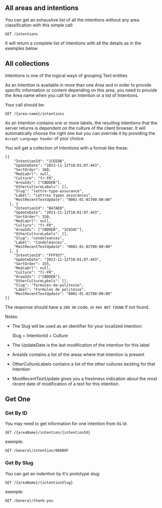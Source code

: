 ## All areas and intentions

You can get an exhaustive list of all the intentions without any area classification with this simple call:

    GET /intentions

It will return a complete list of intentions with all the details as in the exemples below

## All collections

Intentions is one of the logical ways of grouping Text entities

As an Intention is available in more than one Area and in order to provide specific information or content depending on this area, you need to provide the
Area name when you call for an Intention or a list of Intentions.

Your call should be:

    GET /{area-name}/intentions

As an Intention contains one or more labels, the resulting intentions that the server returns is dependent on the culture of the client browser. It will automatically choose the right one but you can override it by providing the
`Accept-Language header` of your choice.

You will get a collection of Intentions with a format like these:

  
    [{
        "IntentionId": "1CEE9B",
        "UpdateDate": "2013-11-12T18:01:07.443",
        "SortOrder": 160,
        "MediaUrl": null,
        "Culture": "fr-FR",
        "AreaIds": ["CBDDEB"],
        "OtherCultureLabels": [],
        "Slug": "lettre-type-assurance",
        "Label": "Lettres types assurances",
        "MostRecentTextUpdate": "0001-01-01T00:00:00"
      }, {
        "IntentionId": "B47AE0",
        "UpdateDate": "2013-11-12T18:01:07.443",
        "SortOrder": 150,
        "MediaUrl": null,
        "Culture": "fr-FR",
        "AreaIds": ["CBDDEB", "3C834C"],
        "OtherCultureLabels": [],
        "Slug": "condoleances",
        "Label": "Condoléances",
        "MostRecentTextUpdate": "0001-01-01T00:00:00"
      }, {
        "IntentionId": "FFF937",
        "UpdateDate": "2013-11-12T18:01:07.443",
        "SortOrder": 155,
        "MediaUrl": null,
        "Culture": "fr-FR",
        "AreaIds": ["CBDDEB"],
        "OtherCultureLabels": [],
        "Slug": "formules-de-politesse",
        "Label": "Formules de politesse",
        "MostRecentTextUpdate": "0001-01-01T00:00:00"
    }]

The response should have a `200 OK` code, or `404 NOT FOUND` if not found.

Notes:

* The Slug will be used as an identifier for your localized intention:
  
    Slug = IntentionId + Culture
    
* The UpdateDate is the last modification of the intention for this label
* AreaIds contains a list of the areas where that Intention is present
* OtherCultureLabels contains a list of the other cultures existing for that Intention
* MostRecentTextUpdate gives you a freshness indication about the most recent date of modification of a text for this intention.

## Get One

### Get By ID

You may need to get information for one intention from its id:

    GET /{areaName}/intention/{intentionId}
    
exemple:
    
    GET /General/intention/006B9F


### Get By Slug

You can get an indention by it's prototype slug:

    GET /{areaName}/{intentionSlug}
    
exemple:
    
    GET /General/thank-you
